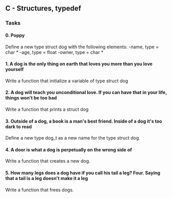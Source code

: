 ## C - Structures, typedef

### Tasks

#### 0. Poppy
Define a new type struct dog with the following elements:
	-name, type = char *
	-age, type = float
	-owner, type = char *

#### 1. A dog is the only thing on earth that loves you more than you love yourself
Write a function that initialize a variable of type struct dog

#### 2. A dog will teach you unconditional love. If you can have that in your life, things won't be too bad
Write a function that prints a struct dog

#### 3. Outside of a dog, a book is a man's best friend. Inside of a dog it's too dark to read
Define a new type dog_t as a new name for the type struct dog.

#### 4. A door is what a dog is perpetually on the wrong side of
Write a function that creates a new dog.

#### 5. How many legs does a dog have if you call his tail a leg? Four. Saying that a tail is a leg doesn't make it a leg
Write a function that frees dogs.
